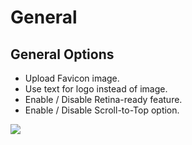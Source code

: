 # General

## General Options

* Upload Favicon image.
* Use text for logo instead of image.
* Enable / Disable Retina-ready feature.
* Enable / Disable Scroll-to-Top option.

![](http://transvelo.github.io/docs/sportexx/images/theme-options-general.png)

